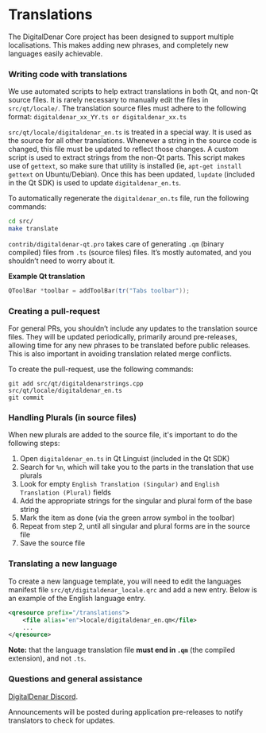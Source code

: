 Translations
============

The DigitalDenar Core project has been designed to support multiple localisations. This makes adding new phrases, and completely new languages easily achievable.

### Writing code with translations
We use automated scripts to help extract translations in both Qt, and non-Qt source files. It is rarely necessary to manually edit the files in `src/qt/locale/`. The translation source files must adhere to the following format:
`digitaldenar_xx_YY.ts or digitaldenar_xx.ts`

`src/qt/locale/digitaldenar_en.ts` is treated in a special way. It is used as the source for all other translations. Whenever a string in the source code is changed, this file must be updated to reflect those changes. A custom script is used to extract strings from the non-Qt parts. This script makes use of `gettext`, so make sure that utility is installed (ie, `apt-get install gettext` on Ubuntu/Debian). Once this has been updated, `lupdate` (included in the Qt SDK) is used to update `digitaldenar_en.ts`.

To automatically regenerate the `digitaldenar_en.ts` file, run the following commands:
```sh
cd src/
make translate
```

`contrib/digitaldenar-qt.pro` takes care of generating `.qm` (binary compiled) files from `.ts` (source files) files. It’s mostly automated, and you shouldn’t need to worry about it.

**Example Qt translation**
```cpp
QToolBar *toolbar = addToolBar(tr("Tabs toolbar"));
```

### Creating a pull-request
For general PRs, you shouldn’t include any updates to the translation source files. They will be updated periodically, primarily around pre-releases, allowing time for any new phrases to be translated before public releases. This is also important in avoiding translation related merge conflicts.

To create the pull-request, use the following commands:
```
git add src/qt/digitaldenarstrings.cpp src/qt/locale/digitaldenar_en.ts
git commit
```

### Handling Plurals (in source files)
When new plurals are added to the source file, it's important to do the following steps:

1. Open `digitaldenar_en.ts` in Qt Linguist (included in the Qt SDK)
2. Search for `%n`, which will take you to the parts in the translation that use plurals
3. Look for empty `English Translation (Singular)` and `English Translation (Plural)` fields
4. Add the appropriate strings for the singular and plural form of the base string
5. Mark the item as done (via the green arrow symbol in the toolbar)
6. Repeat from step 2, until all singular and plural forms are in the source file
7. Save the source file

### Translating a new language
To create a new language template, you will need to edit the languages manifest file `src/qt/digitaldenar_locale.qrc` and add a new entry. Below is an example of the English language entry.

```xml
<qresource prefix="/translations">
    <file alias="en">locale/digitaldenar_en.qm</file>
    ...
</qresource>
```

**Note:** that the language translation file **must end in `.qm`** (the compiled extension), and not `.ts`.

### Questions and general assistance
[DigitalDenar Discord](https://discord.gg/9nzt37V).

Announcements will be posted during application pre-releases to notify translators to check for updates.
